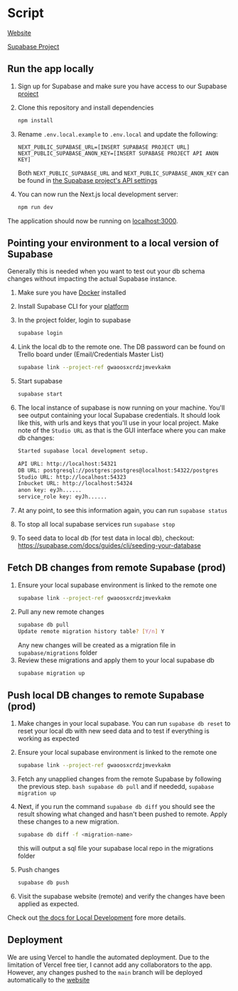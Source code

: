 # Script

[Website](tryscript.vercel.app)

[Supabase Project](https://supabase.com/dashboard/project/gwaoosxcrdzjmvevkakm)

## Run the app locally

1. Sign up for Supabase and make sure you have access to our Supabase [project](https://supabase.com/dashboard/project/gwaoosxcrdzjmvevkakm)

1. Clone this repository and install dependencies

   ```bash
   npm install
   ```

1. Rename `.env.local.example` to `.env.local` and update the following:

   ```
   NEXT_PUBLIC_SUPABASE_URL=[INSERT SUPABASE PROJECT URL]
   NEXT_PUBLIC_SUPABASE_ANON_KEY=[INSERT SUPABASE PROJECT API ANON KEY]
   ```

   Both `NEXT_PUBLIC_SUPABASE_URL` and `NEXT_PUBLIC_SUPABASE_ANON_KEY` can be found in [the Supabase project's API settings](https://supabase.com/dashboard/project/gwaoosxcrdzjmvevkakm/settings/api)

1. You can now run the Next.js local development server:
   ```bash
   npm run dev
   ```

The application should now be running on [localhost:3000](http://localhost:3000/).

## Pointing your environment to a local version of Supabase

Generally this is needed when you want to test out your db schema changes without impacting the actual Supabase instance.

1. Make sure you have [Docker](https://www.docker.com/) installed
1. Install Supabase CLI for your [platform](https://supabase.com/docs/guides/cli/getting-started)
1. In the project folder, login to supabase
   ```bash
   supabase login
   ```
1. Link the local db to the remote one. The DB password can be found on Trello board under (Email/Credentials Master List)
   ```bash
   supabase link --project-ref gwaoosxcrdzjmvevkakm
   ```
1. Start supabase
   ```bash
   supabase start
   ```
1. The local instance of supabase is now running on your machine. You'll see output containing your local Supabase credentials. It should look like this, with urls and keys that you'll use in your local project. Make note of the `Studio URL` as that is the GUI interface where you can make db changes:

   ```bash
   Started supabase local development setup.

   API URL: http://localhost:54321
   DB URL: postgresql://postgres:postgres@localhost:54322/postgres
   Studio URL: http://localhost:54323
   Inbucket URL: http://localhost:54324
   anon key: eyJh......
   service_role key: eyJh......
   ```

1. At any point, to see this information again, you can run `supabase status`
1. To stop all local supabase services run `supabase stop`
1. To seed data to local db (for test data in local db), checkout: https://supabase.com/docs/guides/cli/seeding-your-database

## Fetch DB changes from remote Supabase (prod)

1. Ensure your local supabase environment is linked to the remote one
   ```bash
   supabase link --project-ref gwaoosxcrdzjmvevkakm
   ```
1. Pull any new remote changes
   ```bash
   supabase db pull
   Update remote migration history table? [Y/n] Y
   ```
   Any new changes will be created as a migration file in `supabase/migrations` folder
1. Review these migrations and apply them to your local supabase db
   ```bash
   supabase migration up
   ```

## Push local DB changes to remote Supabase (prod)

1. Make changes in your local supabase. You can run `supabase db reset` to reset your local db with new seed data and to test if everything is working as expected
1. Ensure your local supabase environment is linked to the remote one
   ```bash
   supabase link --project-ref gwaoosxcrdzjmvevkakm
   ```
1. Fetch any unapplied changes from the remote Supabase by following the previous step. `bash supabase db pull` and if neededd, `supabase migration up`

1. Next, if you run the command `supabase db diff` you should see the result showing what changed and hasn't been pushed to remote. Apply these changes to a new migration.
   ```bash
   supabase db diff -f <migration-name>
   ```
   this will output a sql file your supabase local repo in the migrations folder
1. Push changes
   ```bash
   supabase db push
   ```
1. Visit the supabase website (remote) and verify the changes have been applied as expected.

Check out [the docs for Local Development](https://supabase.com/docs/guides/getting-started/local-development) fore more details.

## Deployment

We are using Vercel to handle the automated deployment. Due to the limitation of Vercel free tier, I cannot add any collaborators to the app. However, any changes pushed to the `main` branch will be deployed automatically to the [website](tryscript.vercel.app)
